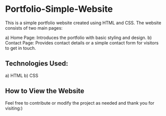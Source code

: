 # Portfolio-Simple-Website
This is a simple portfolio website created using HTML and CSS. The website consists of two main pages:

a) Home Page: Introduces the portfolio with basic styling and design.
b) Contact Page: Provides contact details or a simple contact form for visitors to get in touch.

## Technologies Used:
a) HTML
b) CSS

## How to View the Website 

Feel free to contribute or modify the project as needed and thank you for visiting:)
